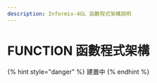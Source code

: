 ```yaml
---
description: Informix-4GL 函數程式架構說明
---
```


# FUNCTION 函數程式架構

{% hint style="danger" %}
建置中
{% endhint %}

